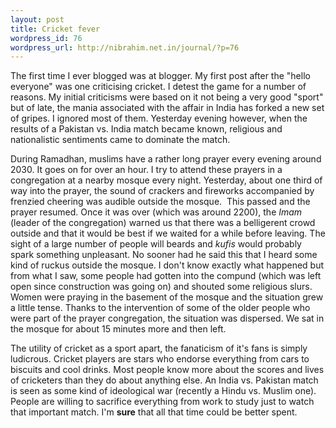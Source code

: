```yaml
--- 
layout: post
title: Cricket fever
wordpress_id: 76
wordpress_url: http://nibrahim.net.in/journal/?p=76
---
```

The first time I ever blogged was at blogger. My first post after the "hello everyone" was one criticising cricket. I detest the game for a number of reasons. My initial criticisms were based on it not being a very good "sport" but of late, the mania associated with the affair in India has forked a new set of gripes. I ignored most of them. Yesterday evening however, when the results of a Pakistan vs. India match became known, religious and nationalistic sentiments came to dominate the match.

During Ramadhan, muslims have a rather long prayer every evening around 2030. It goes on for over an hour. I try to attend these prayers in a congregation at a nearby mosque every night. Yesterday, about one third of way into the prayer, the sound of crackers and fireworks accompanied by frenzied cheering was audible outside the mosque.  This passed and the prayer resumed. Once it was over (which was around 2200), the <em>Imam</em> (leader of the congregation) warned us that there was a belligerent crowd outside and that it would be best if we waited for a while before leaving. The sight of a large number of people will beards and <em>kufis </em>would probably spark something unpleasant. No sooner had he said this that I heard some kind of ruckus outside the mosque. I don't know exactly what happened but from what I saw, some people had gotten into the compund (which was left open since construction was going on) and shouted some religious slurs. Women were praying in the basement of the mosque and the situation grew a little tense. Thanks to the intervention of some of the older people who were part of the prayer congregation, the situation was dispersed. We sat in the mosque for about 15 minutes more and then left.

The utility of cricket as a sport apart, the fanaticism of it's fans is simply ludicrous. Cricket players are stars who endorse everything from cars to biscuits and cool drinks. Most people know more about the scores and lives of cricketers than they do about anything else. An India vs. Pakistan match is seen as some kind of ideological war (recently a Hindu vs. Muslim one). People are willing to sacrifice everything from work to study just to watch that important match. I'm <strong>sure</strong> that all that time could be better spent.
